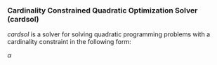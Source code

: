 ### Cardinality Constrained Quadratic Optimization Solver (cardsol)

*cardsol* is a solver for solving quadratic programming problems with a cardinality constraint in the following form:

$\alpha$


